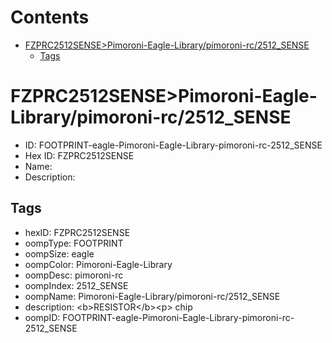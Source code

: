 



Contents
========

* [FZPRC2512SENSE>Pimoroni-Eagle-Library/pimoroni-rc/2512_SENSE](#fzprc2512sensepimoroni-eagle-librarypimoroni-rc2512_sense)
	* [Tags](#tags)

# FZPRC2512SENSE>Pimoroni-Eagle-Library/pimoroni-rc/2512_SENSE

- ID: FOOTPRINT-eagle-Pimoroni-Eagle-Library-pimoroni-rc-2512_SENSE
- Hex ID: FZPRC2512SENSE
- Name: 
- Description: 

## Tags

- hexID: FZPRC2512SENSE
- oompType: FOOTPRINT
- oompSize: eagle
- oompColor: Pimoroni-Eagle-Library
- oompDesc: pimoroni-rc
- oompIndex: 2512_SENSE
- oompName: Pimoroni-Eagle-Library/pimoroni-rc/2512_SENSE
- description: &lt;b&gt;RESISTOR&lt;/b&gt;&lt;p&gt;
chip
- oompID: FOOTPRINT-eagle-Pimoroni-Eagle-Library-pimoroni-rc-2512_SENSE
